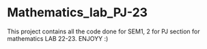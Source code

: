 # Mathematics_lab_PJ-23
This project contains all the code done for SEM1, 2 for PJ section for mathematics LAB 22-23. ENJOYY :)
